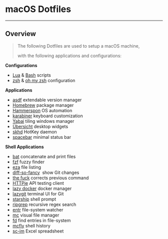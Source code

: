 # macOS Dotfiles

---

## Overview

> The following Dotfiles are used to setup a macOS machine,
>
> with the following applications and configurations:

**Configurations**

- [Lua](http://www.lua.org) & [Bash](https://www.gnu.org/software/bash/) scripts
- [zsh](https://www.zsh.org) & [oh my zsh](https://ohmyz.sh) configuration

**Applications**

- [asdf](https://github.com/asdf-vm/asdf) extendable version manager
- [Homebrew](https://brew.sh) package manager
- [Hammerspon](https://www.hammerspoon.org) OS automation
- [karabiner](https://karabiner-elements.pqrs.org/) keyboard customization
- [Yabai](https://github.com/koekeishiya/yabai) tiling windows manager
- [Übersicht](https://github.com/felixhageloh/uebersicht) desktop widgets
- [skhd](https://github.com/koekeishiya/skhd) HotKey daemon
- [spacebar](https://github.com/cmacrae/spacebar) minimal status bar

**Shell Applications**

- [bat](https://github.com/sharkdp/bat) concatenate and print files
- [fzf](https://github.com/junegunn/fzf) fuzzy finder
- [eza](https://github.com/eza-community/eza) file listing
- [diff-so-fancy](https://github.com/so-fancy/diff-so-fancy)  show Git changes
- [the fuck](https://github.com/nvbn/thefuck#experimental-instant-mode) corrects previous command
- [HTTPie](https://httpie.io) API testing client
- [lazy docker](https://github.com/jesseduffield/lazydocker) docker manager
- [lazygit](https://github.com/jesseduffield/lazygit) terminal UI for Git
- [starship](https://starship.rs) shell prompt
- [ripgrep](https://github.com/BurntSushi/ripgrep) recursive regex search
- [entr](https://github.com/eradman/entr) file-system watcher
- [mc](http://midnight-commander.org) visual file manager
- [fd](https://github.com/sharkdp/fd) find entries in file-system
- [mcfly](https://github.com/cantino/mcfly) shell history
- [sc-im](https://github.com/andmarti1424/sc-im) Excel spreadsheet